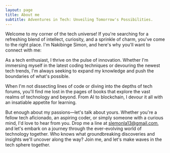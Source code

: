```yaml
---
layout: page
title: About me
subtitle: Adventures in Tech: Unveiling Tomorrow's Possibilities.
---
```


Welcome to my corner of the tech universe! If you're searching for a refreshing blend of intellect, curiosity, and a sprinkle of charm, you've come to the right place. I'm Nakibinge Simon, and here's why you'll want to connect with me:

As a tech enthusiast, I thrive on the pulse of innovation. Whether I'm immersing myself in the latest coding techniques or devouring the newest tech trends, I'm always seeking to expand my knowledge and push the boundaries of what's possible.

When I'm not dissecting lines of code or diving into the depths of tech forums, you'll find me lost in the pages of books that explore the vast realms of technology and beyond. From AI to blockchain, I devour it all with an insatiable appetite for learning.

But enough about my passions—let's talk about yours. Whether you're a fellow tech aficionado, an aspiring coder, or simply someone with a curious mind, I'd love to hear from you. Drop me a line at [slemonla13@gmail.com](mailto:slemonla13@gmail.com), and let's embark on a journey through the ever-evolving world of technology together. Who knows what groundbreaking discoveries and insights we'll uncover along the way? Join me, and let's make waves in the tech sphere together.

